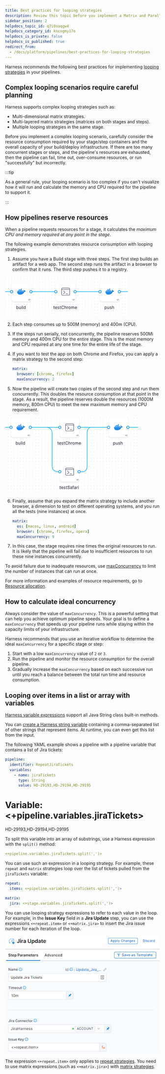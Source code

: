 ```yaml
---
title: Best practices for looping strategies
description: Review this topic before you implement a Matrix and Parallelism strategy in your pipeline.
sidebar_position: 2
helpdocs_topic_id: q7i0saqgw4
helpdocs_category_id: kncngmy17o
helpdocs_is_private: false
helpdocs_is_published: true
redirect_from:
  - /docs/platform/pipelines/best-practices-for-looping-strategies
---
```


Harness recommends the following best practices for implementing [looping strategies](./looping-strategies-matrix-repeat-and-parallelism.md) in your pipelines.

## Complex looping scenarios require careful planning

Harness supports complex looping strategies such as:

* Multi-dimensional matrix strategies.
* Multi-layered matrix strategies (matrices on both stages and steps).
* Multiple looping strategies in the same stage.

Before you implement a complex looping scenario, carefully consider the resource consumption required by your stage/step containers and the overall capacity of your build/deploy infrastructure. If there are too many concurrent stages or steps, and the pipeline's resources are exhausted, then the pipeline can fail, time out, over-consume resources, or run "successfully" but incorrectly.

:::tip

As a general rule, your looping scenario is too complex if you can't visualize how it will run and calculate the memory and CPU required for the pipeline to support it.

:::

## How pipelines reserve resources

When a pipeline requests resources for a stage, it calculates the *maximum CPU and memory required at any point in the stage*.

The following example demonstrates resource consumption with looping strategies.

1. Assume you have a Build stage with three steps. The first step builds an artifact for a web app. The second step runs the artifact in a browser to confirm that it runs. The third step pushes it to a registry.

  ![](./static/best-practices-for-looping-strategies-06.png)

2. Each step consumes up to 500M (memory) and 400m (CPU).
3. If the steps run serially, not concurrently, the pipeline reserves 500Mi memory and 400m CPU for the entire stage. This is the most memory and CPU required at any one time for the entire life of the stage.
4. If you want to test the app on both Chrome and Firefox, you can apply a matrix strategy to the second step:

   ```yaml
   matrix:
     browser: [chrome, firefox]
     maxConcurrency: 2
   ```

5. Now the pipeline will create two copies of the second step and run them concurrently. This doubles the resource consumption at that point in the stage. As a result, the pipeline reserves double the resources (1000M memory, 800m CPU) to meet the new maximum memory and CPU requirement.

  ![](./static/best-practices-for-looping-strategies-07.png)

6. Finally, assume that you expand the matrix strategy to include another browser, a dimension to test on different operating systems, and you run all the tests (nine instances) at once.

   ```yaml
   matrix:
     os: [macos, linux, android]
     browser: [chrome, firefox, opera]
     maxConcurrency: 9
   ```

6. In this case, the stage requires nine times the original resources to run. It is likely that the pipeline will fail due to insufficient resources to run these nine instances concurrently.

To avoid failure due to inadequate resources, use [maxConcurrency](#how-to-calculate-ideal-concurrency) to limit the number of instances that can run at once.

For more information and examples of resource requirements, go to [Resource allocation](/docs/continuous-integration/use-ci/set-up-build-infrastructure/resource-limits).

## How to calculate ideal concurrency

Always consider the value of `maxConcurrency`. This is a powerful setting that can help you achieve optimum pipeline speeds. Your goal is to define a `maxConcurrency` that speeds up your pipeline runs while staying within the capacity limits of your infrastructure.

Harness recommends that you use an iterative workflow to determine the ideal `maxConcurrency` for a specific stage or step:

1. Start with a low `maxConcurrency` value of `2` or `3`.
2. Run the pipeline and monitor the resource consumption for the overall pipeline.
3. Gradually increase the `maxConcurrency` based on each successive run until you reach a balance between the total run time and resource consumption.

## Looping over items in a list or array with variables

[Harness variable expressions](../../variables-and-expressions/harness-variables.md) support all Java String class built-in methods.

You can [create a Harness string variable](/docs/platform/variables-and-expressions/expression-v2) containing a comma-separated list of other strings that represent items. At runtime, you can even get this list from the input.

The following YAML example shows a pipeline with a pipeline variable that contains a list of Jira tickets:

```yaml
pipeline:
  identifier: RepeatJiraTickets
  variables:
    - name: jiraTickets
      type: String
      value: HD-29193,HD-29194,HD-29195
```

# Variable: <+pipeline.variables.jiraTickets>
HD-29193,HD-29194,HD-29195

To split this variable into an array of substrings, use a Harness expression with the `split()` method:

```yaml
<+pipeline.variables.jiraTickets.split(',')>
```

You can use such an expression in a looping strategy. For example, these `repeat` and `matrix` strategies loop over the list of tickets pulled from the `jiraTickets` variable:

```yaml
repeat:
  items: <+pipeline.variables.jiraTickets.split(',')>
```

```yaml
matrix:
  jira: <+stage.variables.jiraTickets.split(',')>
```

You can use looping strategy expressions to refer to each value in the loop. For example, in the **Issue Key** field in a **Jira Update** step, you can use the expressions `<+repeat.item>` or `<+matrix.jira>` to insert the Jira issue number for each iteration of the loop.

![Repeat with split()](./static/best-practices-for-looping-strategies-08.png)

The expression `<+repeat.item>` only applies to [repeat strategies](./looping-strategies-matrix-repeat-and-parallelism.md#repeat-strategies). You need to use matrix expressions (such as `<+matrix.jira>`) with [matrix strategies](./looping-strategies-matrix-repeat-and-parallelism.md#matrix-strategies).
